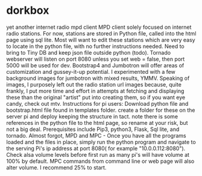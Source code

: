 # dorkbox
yet another internet radio mpd client
MPD client solely focused on internet radio stations.  For now, stations are stored in Python file, called into the html page using sql lite. Most will want to edit these stations which are very easy to locate in the python file, with no further instructions needed.  Need to bring to Tiny DB and keep json file outside python (todo).
Tornado webserver will listen on port 8080 unless you set web = false, then port 5000 will be used for dev.
Bootstrap4 and Jumbotron will offer areas of customization and gussey-it-up potential.  I experimented with a few background images for jumbotron with mixed results, YMMV.
Speaking of images, I purposely left out the radio station url images because, quite frankly, I put more time and effort in attempts at fetching and displaying these than the original "artist" put into creating them, so if you want eye candy, check out mtv.
Instructions for pi users:  Download python file and bootstrap.html file found in templates folder.  create a folder for these on the server pi and deploy keeping the structure in tact.  note there is some references in the python file to the html page, so rename at your risk, but not a big deal.  Prerequisites include Pip3, python3, Flask, Sql lite, and tornado.  Almost forgot, MPD and MPC -  Once you have all the programs loaded and the files in place, simply run the python program and navigate to the serving Pi's ip address at port 8080( for example "10.0.0.112:8080").  Check alsa volume levels before first run as many pi's will have volume at 100% by default.  MPC commands from command line or web page will also alter volume.  I recommend 25% to start.
